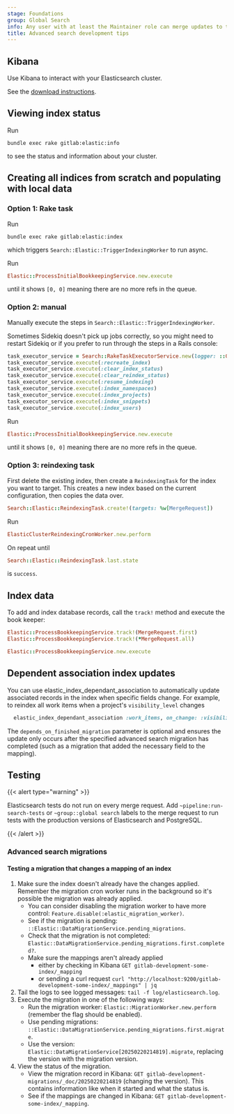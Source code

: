 ```yaml
---
stage: Foundations
group: Global Search
info: Any user with at least the Maintainer role can merge updates to this content. For details, see https://docs.gitlab.com/ee/development/development_processes.html#development-guidelines-review.
title: Advanced search development tips
---
```


## Kibana

Use Kibana to interact with your Elasticsearch cluster.

See the [download instructions](https://www.elastic.co/guide/en/kibana/8.11/install.html).

## Viewing index status

Run

```shell
bundle exec rake gitlab:elastic:info
```

to see the status and information about your cluster.

## Creating all indices from scratch and populating with local data

### Option 1: Rake task

Run

```shell
bundle exec rake gitlab:elastic:index
```

which triggers `Search::Elastic::TriggerIndexingWorker` to run async.

Run

```ruby
Elastic::ProcessInitialBookkeepingService.new.execute
```

until it shows `[0, 0]` meaning there are no more refs in the queue.

### Option 2: manual

Manually execute the steps in `Search::Elastic::TriggerIndexingWorker`.

Sometimes Sidekiq doesn't pick up jobs correctly, so you might need to restart Sidekiq or if you prefer to run through the steps in a Rails console:

```ruby
task_executor_service = Search::RakeTaskExecutorService.new(logger: ::Gitlab::Elasticsearch::Logger.build)
task_executor_service.execute(:recreate_index)
task_executor_service.execute(:clear_index_status)
task_executor_service.execute(:clear_reindex_status)
task_executor_service.execute(:resume_indexing)
task_executor_service.execute(:index_namespaces)
task_executor_service.execute(:index_projects)
task_executor_service.execute(:index_snippets)
task_executor_service.execute(:index_users)
```

Run

```ruby
Elastic::ProcessInitialBookkeepingService.new.execute
```

until it shows `[0, 0]` meaning there are no more refs in the queue.

### Option 3: reindexing task

First delete the existing index, then create a `ReindexingTask` for the index you want to target. This creates a new index based on the current configuration, then copies the data over.

```ruby
Search::Elastic::ReindexingTask.create!(targets: %w[MergeRequest])
```

Run

```ruby
ElasticClusterReindexingCronWorker.new.perform
```

On repeat until

```ruby
Search::Elastic::ReindexingTask.last.state
```

is `success`.

## Index data

To add and index database records, call the `track!` method and execute the book keeper:

```ruby
Elastic::ProcessBookkeepingService.track!(MergeRequest.first)
Elastic::ProcessBookkeepingService.track!(*MergeRequest.all)

Elastic::ProcessBookkeepingService.new.execute
```

## Dependent association index updates

You can use elastic_index_dependant_association to automatically update associated records in the index
when specific fields change. For example, to reindex all work items when a project's `visibility_level` changes

```ruby
  elastic_index_dependant_association :work_items, on_change: :visibility_level, depends_on_finished_migration: :add_mapping_migration
```

The `depends_on_finished_migration` parameter is optional and ensures the update only occurs after the specified advanced
search migration has completed (such as a migration that added the necessary field to the mapping).

## Testing

{{< alert type="warning" >}}

Elasticsearch tests do not run on every merge request. Add `~pipeline:run-search-tests` or `~group::global search` labels to the merge
request to run tests with the production versions of Elasticsearch and PostgreSQL.

{{< /alert >}}

### Advanced search migrations

#### Testing a migration that changes a mapping of an index

1. Make sure the index doesn't already have the changes applied. Remember the migration cron worker runs in the background so it's possible the migration was already applied.
   - You can consider disabling the migration worker to have more control: `Feature.disable(:elastic_migration_worker)`.
   - See if the migration is pending: `::Elastic::DataMigrationService.pending_migrations`.
   - Check that the migration is not completed: `Elastic::DataMigrationService.pending_migrations.first.completed?`.
   - Make sure the mappings aren't already applied
      - either by checking in Kibana `GET gitlab-development-some-index/_mapping`
      - or sending a curl request `curl "http://localhost:9200/gitlab-development-some-index/_mappings" | jq`
1. Tail the logs to see logged messages: `tail -f log/elasticsearch.log`.
1. Execute the migration in one of the following ways:
   - Run the migration worker: `Elastic::MigrationWorker.new.perform` (remember the flag should be enabled).
   - Use pending migrations: `::Elastic::DataMigrationService.pending_migrations.first.migrate`.
   - Use the version: `Elastic::DataMigrationService[20250220214819].migrate`, replacing the version with the migration version.
1. View the status of the migration.
   - View the migration record in Kibana: `GET gitlab-development-migrations/_doc/20250220214819` (changing the version). This contains information like when it started and what the status is.
   - See if the mappings are changed in Kibana: `GET gitlab-development-some-index/_mapping`.

